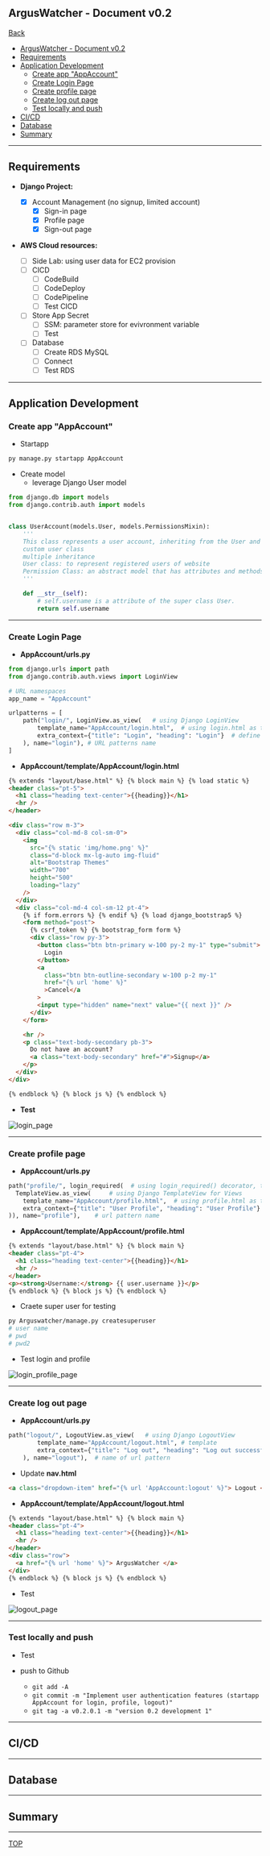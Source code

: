 ## ArgusWatcher - Document v0.2

[Back](/README.md)

- [ArgusWatcher - Document v0.2](#arguswatcher---document-v02)
- [Requirements](#requirements)
- [Application Development](#application-development)
  - [Create app "AppAccount"](#create-app-appaccount)
  - [Create Login Page](#create-login-page)
  - [Create profile page](#create-profile-page)
  - [Create log out page](#create-log-out-page)
  - [Test locally and push](#test-locally-and-push)
- [CI/CD](#cicd)
- [Database](#database)
- [Summary](#summary)

---

## Requirements

- **Django Project:**

  - [x] Account Management (no signup, limited account)
    - [x] Sign-in page
    - [x] Profile page
    - [x] Sign-out page

- **AWS Cloud resources:**
  - [ ] Side Lab: using user data for EC2 provision
  - [ ] CICD
    - [ ] CodeBuild
    - [ ] CodeDeploy
    - [ ] CodePipeline
    - [ ] Test CICD
  - [ ] Store App Secret
    - [ ] SSM: parameter store for evivronment variable
    - [ ] Test
  - [ ] Database
    - [ ] Create RDS MySQL
    - [ ] Connect
    - [ ] Test RDS

---

## Application Development

### Create app "AppAccount"

- Startapp

```py
py manage.py startapp AppAccount
```

- Create model
  - leverage Django User model

```py
from django.db import models
from django.contrib.auth import models


class UserAccount(models.User, models.PermissionsMixin):
    '''
    This class represents a user account, inheriting from the User and permission models.
    custom user class
    multiple inheritance
    User class: to represent registered users of website
    Permission Class: an abstract model that has attributes and methods to cutomize a user model
    '''

    def __str__(self):
        # self.username is a attribute of the super class User.
        return self.username
```

---

### Create Login Page

- **AppAccount/urls.py**

```py
from django.urls import path
from django.contrib.auth.views import LoginView

# URL namespaces
app_name = "AppAccount"

urlpatterns = [
    path("login/", LoginView.as_view(   # using Django LoginView
        template_name="AppAccount/login.html",  # using login.html as template
        extra_context={"title": "Login", "heading": "Login"}  # define a context for render
    ), name="login"), # URL patterns name
]
```

- **AppAccount/template/AppAccount/login.html**

```html
{% extends "layout/base.html" %} {% block main %} {% load static %}
<header class="pt-5">
  <h1 class="heading text-center">{{heading}}</h1>
  <hr />
</header>

<div class="row m-3">
  <div class="col-md-8 col-sm-0">
    <img
      src="{% static 'img/home.png' %}"
      class="d-block mx-lg-auto img-fluid"
      alt="Bootstrap Themes"
      width="700"
      height="500"
      loading="lazy"
    />
  </div>
  <div class="col-md-4 col-sm-12 pt-4">
    {% if form.errors %} {% endif %} {% load django_bootstrap5 %}
    <form method="post">
      {% csrf_token %} {% bootstrap_form form %}
      <div class="row py-3">
        <button class="btn btn-primary w-100 py-2 my-1" type="submit">
          Login
        </button>
        <a
          class="btn btn-outline-secondary w-100 p-2 my-1"
          href="{% url 'home' %}"
          >Cancel</a
        >
        <input type="hidden" name="next" value="{{ next }}" />
      </div>
    </form>

    <hr />
    <p class="text-body-secondary pb-3">
      Do not have an account?
      <a class="text-body-secondary" href="#">Signup</a>
    </p>
  </div>
</div>

{% endblock %} {% block js %} {% endblock %}
```

- **Test**

![login_page](./pic/login_page.png)

---

### Create profile page

- **AppAccount/urls.py**

```py
path("profile/", login_required(  # using login_required() decorator, the current urls is required authenticated, otherwise is redirected to login page.
  TemplateView.as_view(     # using Django TemplateView for Views
    template_name="AppAccount/profile.html",  # using profile.html as template
    extra_context={"title": "User Profile", "heading": "User Profile"}  # define a given context for render.
)), name="profile"),    # url pattern name
```

- **AppAccount/template/AppAccount/profile.html**

```html
{% extends "layout/base.html" %} {% block main %}
<header class="pt-4">
  <h1 class="heading text-center">{{heading}}</h1>
  <hr />
</header>
<p><strong>Username:</strong> {{ user.username }}</p>
{% endblock %} {% block js %} {% endblock %}
```

- Craete super user for testing

```sh
py Arguswatcher/manage.py createsuperuser
# user name
# pwd
# pwd2
```

- Test login and profile

![login_profile_page](./pic/login_profile_page.png)

---

### Create log out page

- **AppAccount/urls.py**

```py
path("logout/", LogoutView.as_view(   # using Django LogoutView
        template_name="AppAccount/logout.html", # template
        extra_context={"title": "Log out", "heading": "Log out successful."}  # context for render
    ), name="logout"),  # name of url pattern
```

- Update **nav.html**

```html
<a class="dropdown-item" href="{% url 'AppAccount:logout' %}"> Logout </a>
```

- **AppAccount/template/AppAccount/logout.html**

```html
{% extends "layout/base.html" %} {% block main %}
<header class="pt-4">
  <h1 class="heading text-center">{{heading}}</h1>
  <hr />
</header>
<div class="row">
  <a href="{% url 'home' %}"> ArgusWatcher </a>
</div>
{% endblock %} {% block js %} {% endblock %}
```

- Test

![logout_page](./pic/logout_page.png)

---

### Test locally and push

- Test

- push to Github
  - `git add -A`
  - `git commit -m "Implement user authentication features (startapp AppAccount for login, profile, logout)"`
  - `git tag -a v0.2.0.1 -m "version 0.2 development 1"`

---

## CI/CD

---

## Database

---

## Summary

---

[TOP](#arguswatcher---document-v02)
